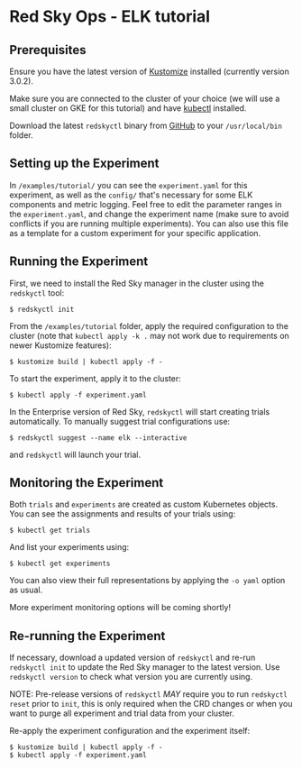 # Red Sky Ops - ELK tutorial

## Prerequisites

Ensure you have the latest version of [Kustomize](https://github.com/kubernetes-sigs/kustomize/releases) installed (currently version 3.0.2).

Make sure you are connected to the cluster of your choice (we will use a small cluster on GKE for this tutorial) and have [kubectl](https://kubernetes.io/docs/tasks/tools/install-kubectl/) installed.

Download the latest `redskyctl` binary from [GitHub](https://github.com/redskyops/k8s-experiment/releases) to your `/usr/local/bin` folder.


## Setting up the Experiment

In `/examples/tutorial/` you can see the `experiment.yaml` for this experiment, as well as the `config/` that's necessary for some ELK components and metric logging.
Feel free to edit the parameter ranges in the `experiment.yaml`, and change the experiment name (make sure to avoid conflicts if you are running multiple experiments). You can also use this file as a template for a custom experiment for your specific application.


## Running the Experiment

First, we need to install the Red Sky manager in the cluster using the `redskyctl` tool:

```
$ redskyctl init
```

From the `/examples/tutorial` folder, apply the required configuration to the cluster (note that `kubectl apply -k .` may not work due to requirements on newer Kustomize features):

```
$ kustomize build | kubectl apply -f -
```

To start the experiment, apply it to the cluster:

```
$ kubectl apply -f experiment.yaml
```

In the Enterprise version of Red Sky, `redskyctl` will start creating trials automatically. To manually suggest trial configurations use:

```
$ redskyctl suggest --name elk --interactive
```

and `redskyctl` will launch your trial.


## Monitoring the Experiment

Both `trials` and `experiments` are created as custom Kubernetes objects. You can see the assignments and results of your trials using:

```
$ kubectl get trials
```

And list your experiments using:

```
$ kubectl get experiments
```

You can also view their full representations by applying the `-o yaml` option as usual.

More experiment monitoring options will be coming shortly!


## Re-running the Experiment

If necessary, download a updated version of `redskyctl` and re-run `redskyctl init` to update the Red Sky manager to the latest version. Use `redskyctl version` to check what version you are currently using.

NOTE: Pre-release versions of `redskyctl` _MAY_ require you to run `redskyctl reset` prior to `init`, this is only required when the CRD changes or when you want to purge all experiment and trial data from your cluster.

Re-apply the experiment configuration and the experiment itself:

```
$ kustomize build | kubectl apply -f -
$ kubectl apply -f experiment.yaml
```
